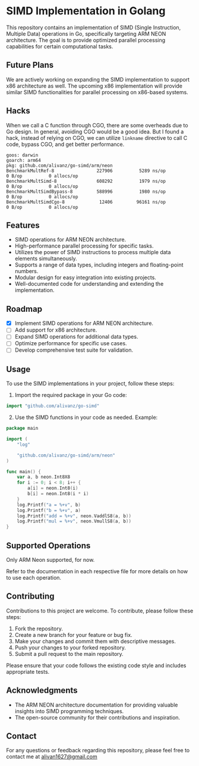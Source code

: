 # SIMD Implementation in Golang

This repository contains an implementation of SIMD (Single Instruction, Multiple Data) operations in Go, specifically targeting ARM NEON architecture. The goal is to provide optimized parallel processing capabilities for certain computational tasks.

## Future Plans

We are actively working on expanding the SIMD implementation to support x86 architecture as well. The upcoming x86 implementation will provide similar SIMD functionalities for parallel processing on x86-based systems.

## Hacks

When we call a C function through CGO, there are some overheads due to Go design.
In general, avoiding CGO would be a good idea.
But I found a hack, instead of relying on CGO, we can utilize `linkname` directive to call C code, bypass CGO, and get better performance.

```
goos: darwin
goarch: arm64
pkg: github.com/alivanz/go-simd/arm/neon
BenchmarkMultRef-8          	  227906	      5289 ns/op	       0 B/op	       0 allocs/op
BenchmarkMultSimd-8         	  608292	      1979 ns/op	       0 B/op	       0 allocs/op
BenchmarkMultSimdBypass-8   	  588996	      1980 ns/op	       0 B/op	       0 allocs/op
BenchmarkMultSimdCgo-8      	   12406	     96161 ns/op	       0 B/op	       0 allocs/op
```

## Features

- SIMD operations for ARM NEON architecture.
- High-performance parallel processing for specific tasks.
- Utilizes the power of SIMD instructions to process multiple data elements simultaneously.
- Supports a range of data types, including integers and floating-point numbers.
- Modular design for easy integration into existing projects.
- Well-documented code for understanding and extending the implementation.

## Roadmap

- [x] Implement SIMD operations for ARM NEON architecture.
- [ ] Add support for x86 architecture.
- [ ] Expand SIMD operations for additional data types.
- [ ] Optimize performance for specific use cases.
- [ ] Develop comprehensive test suite for validation.

## Usage

To use the SIMD implementations in your project, follow these steps:

1. Import the required package in your Go code:

```go
import "github.com/alivanz/go-simd"
```

2. Use the SIMD functions in your code as needed. Example:

```go
package main

import (
	"log"

	"github.com/alivanz/go-simd/arm/neon"
)

func main() {
	var a, b neon.Int8X8
	for i := 0; i < 8; i++ {
		a[i] = neon.Int8(i)
		b[i] = neon.Int8(i * i)
	}
	log.Printf("a = %+v", b)
	log.Printf("b = %+v", a)
	log.Printf("add = %+v", neon.VaddlS8(a, b))
	log.Printf("mul = %+v", neon.VmullS8(a, b))
}

```

## Supported Operations

Only ARM Neon supported, for now.

Refer to the documentation in each respective file for more details on how to use each operation.

## Contributing

Contributions to this project are welcome. To contribute, please follow these steps:

1. Fork the repository.
2. Create a new branch for your feature or bug fix.
3. Make your changes and commit them with descriptive messages.
4. Push your changes to your forked repository.
5. Submit a pull request to the main repository.

Please ensure that your code follows the existing code style and includes appropriate tests.

## Acknowledgments

- The ARM NEON architecture documentation for providing valuable insights into SIMD programming techniques.
- The open-source community for their contributions and inspiration.

## Contact

For any questions or feedback regarding this repository, please feel free to contact me at [alivan1627@gmail.com](mailto:alivan1627@gmail.com)